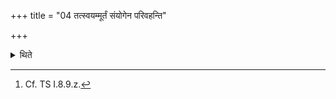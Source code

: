 +++
title = "04 तत्स्वयम्मूर्तं संयोगेन परिवहन्ति"

+++

<details><summary>थिते</summary>

4. They carry this milk by means of a yoked cart (in such a way as butter) will be formed automatically (on account of shaking).[^1]  

[^1]: Cf. TS I.8.9.z. 
</details>
